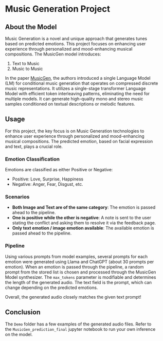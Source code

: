 # Music Generation Project

## About the Model

Music Generation is a novel and unique approach that generates tunes based on predicted emotions. This project focuses on enhancing user experience through personalized and mood-enhancing musical compositions. The MusicGen model introduces:
1. Text to Music
2. Music to Music

In the paper [MusicGen](https://arxiv.org/abs/2306.05284), the authors introduced a single Language Model (LM) for conditional music generation that operates on compressed discrete music representations. It utilizes a single-stage transformer Language Model with efficient token interleaving patterns, eliminating the need for multiple models. It can generate high-quality mono and stereo music samples conditioned on textual descriptions or melodic features.

## Usage

For this project, the key focus is on Music Generation technologies to enhance user experience through personalized and mood-enhancing musical compositions. The predicted emotion, based on facial expression and text, plays a crucial role.

### Emotion Classification

Emotions are classified as either Positive or Negative:
- Positive: Love, Surprise, Happiness
- Negative: Anger, Fear, Disgust, etc.

### Scenarios

- **Both Image and Text are of the same category**: The emotion is passed ahead to the pipeline.
- **One is positive while the other is negative**: A note is sent to the user stating the conflict and asking them to resolve it via the feedback page.
- **Only text emotion / image emotion available**: The available emotion is passed ahead to the pipeline.

### Pipeline

Using various prompts from model examples, several prompts for each emotion were generated using Llama and ChatGPT (about 30 prompts per emotion). When an emotion is passed through the pipeline, a random prompt from the stored list is chosen and processed through the MusicGen Model synthesizer. The `max_tokens` parameter is modifiable and determines the length of the generated audio. The text field is the prompt, which can change depending on the predicted emotions.

Overall, the generated audio closely matches the given text prompt!

## Conclusion
The `Demo` folder has a few examples of the generated audio files. Refer to the `MusicGen_prediction_final` jupyter notebook to run your own inference on the model.
